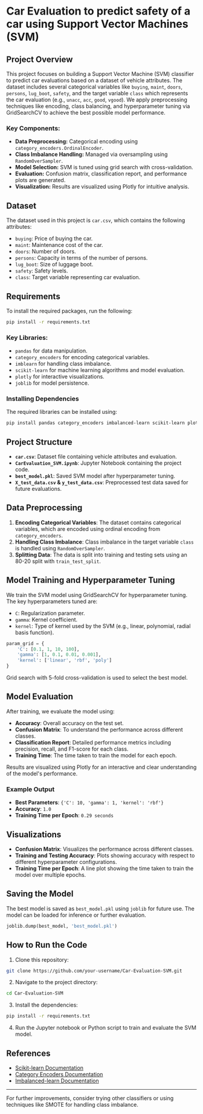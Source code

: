 # Car Evaluation to predict safety of a car using Support Vector Machines (SVM)

## Project Overview

This project focuses on building a Support Vector Machine (SVM) classifier to predict car evaluations based on a dataset of vehicle attributes. The dataset includes several categorical variables like `buying`, `maint`, `doors`, `persons`, `lug_boot`, `safety`, and the target variable `class` which represents the car evaluation (e.g., `unacc`, `acc`, `good`, `vgood`). We apply preprocessing techniques like encoding, class balancing, and hyperparameter tuning via GridSearchCV to achieve the best possible model performance.

### Key Components:

- **Data Preprocessing:** Categorical encoding using `category_encoders.OrdinalEncoder`.
- **Class Imbalance Handling:** Managed via oversampling using `RandomOverSampler`.
- **Model Selection:** SVM is tuned using grid search with cross-validation.
- **Evaluation:** Confusion matrix, classification report, and performance plots are generated.
- **Visualization:** Results are visualized using Plotly for intuitive analysis.

## Dataset

The dataset used in this project is `car.csv`, which contains the following attributes:

- `buying`: Price of buying the car.
- `maint`: Maintenance cost of the car.
- `doors`: Number of doors.
- `persons`: Capacity in terms of the number of persons.
- `lug_boot`: Size of luggage boot.
- `safety`: Safety levels.
- `class`: Target variable representing car evaluation.

## Requirements

To install the required packages, run the following:

```bash
pip install -r requirements.txt
```

### Key Libraries:

- `pandas` for data manipulation.
- `category_encoders` for encoding categorical variables.
- `imblearn` for handling class imbalance.
- `scikit-learn` for machine learning algorithms and model evaluation.
- `plotly` for interactive visualizations.
- `joblib` for model persistence.

### Installing Dependencies

The required libraries can be installed using:

```bash
pip install pandas category_encoders imbalanced-learn scikit-learn plotly joblib
```

## Project Structure

- **`car.csv`**: Dataset file containing vehicle attributes and evaluation.
- **`CarEvaluation_SVM.ipynb`**: Jupyter Notebook containing the project code.
- **`best_model.pkl`**: Saved SVM model after hyperparameter tuning.
- **`X_test_data.csv` & `y_test_data.csv`**: Preprocessed test data saved for future evaluations.

## Data Preprocessing

1. **Encoding Categorical Variables**: The dataset contains categorical variables, which are encoded using ordinal encoding from `category_encoders`.
2. **Handling Class Imbalance**: Class imbalance in the target variable `class` is handled using `RandomOverSampler`.
3. **Splitting Data**: The data is split into training and testing sets using an 80-20 split with `train_test_split`.

## Model Training and Hyperparameter Tuning

We train the SVM model using GridSearchCV for hyperparameter tuning. The key hyperparameters tuned are:

- `C`: Regularization parameter.
- `gamma`: Kernel coefficient.
- `kernel`: Type of kernel used by the SVM (e.g., linear, polynomial, radial basis function).

```python
param_grid = {
    'C': [0.1, 1, 10, 100],
    'gamma': [1, 0.1, 0.01, 0.001],
    'kernel': ['linear', 'rbf', 'poly']
}
```

Grid search with 5-fold cross-validation is used to select the best model.

## Model Evaluation

After training, we evaluate the model using:

- **Accuracy**: Overall accuracy on the test set.
- **Confusion Matrix**: To understand the performance across different classes.
- **Classification Report**: Detailed performance metrics including precision, recall, and F1-score for each class.
- **Training Time**: The time taken to train the model for each epoch.

Results are visualized using Plotly for an interactive and clear understanding of the model's performance.

### Example Output

- **Best Parameters**: `{'C': 10, 'gamma': 1, 'kernel': 'rbf'}`
- **Accuracy**: `1.0`
- **Training Time per Epoch**: `0.29 seconds`

## Visualizations

- **Confusion Matrix**: Visualizes the performance across different classes.
- **Training and Testing Accuracy**: Plots showing accuracy with respect to different hyperparameter configurations.
- **Training Time per Epoch**: A line plot showing the time taken to train the model over multiple epochs.

## Saving the Model

The best model is saved as `best_model.pkl` using `joblib` for future use. The model can be loaded for inference or further evaluation.

```python
joblib.dump(best_model, 'best_model.pkl')
```

## How to Run the Code

1. Clone this repository:

```bash
git clone https://github.com/your-username/Car-Evaluation-SVM.git
```

2. Navigate to the project directory:

```bash
cd Car-Evaluation-SVM
```

3. Install the dependencies:

```bash
pip install -r requirements.txt
```

4. Run the Jupyter notebook or Python script to train and evaluate the SVM model.

## References

- [Scikit-learn Documentation](https://scikit-learn.org/stable/)
- [Category Encoders Documentation](https://contrib.scikit-learn.org/category_encoders/)
- [Imbalanced-learn Documentation](https://imbalanced-learn.org/stable/)

---

For further improvements, consider trying other classifiers or using techniques like SMOTE for handling class imbalance.
